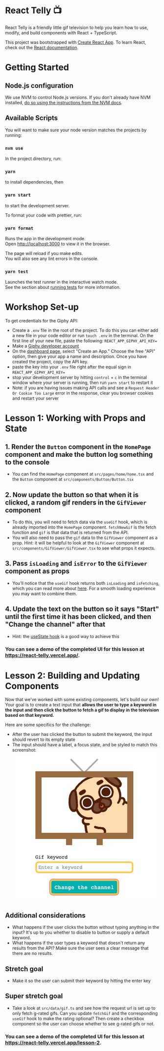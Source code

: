 # React Telly 📺

React Telly is a friendly little gif television to help you learn how to use, modify, and build components with React + TypeScript.

This project was bootstrapped with [Create React App](https://github.com/facebook/create-react-app). To learn React, check out the [React documentation](https://reactjs.org/).

# Getting Started

## Node.js configuration

We use NVM to control Node.js versions. If you don't already have NVM installed, [do so using the instructions from the NVM docs](https://github.com/nvm-sh/nvm#installing-and-updating).

## Available Scripts

You will want to make sure your node version matches the projects by running:

### `nvm use`

In the project directory, run:

### `yarn`

to install dependencies, then

### `yarn start`

to start the development server.

To format your code with prettier, run:

### `yarn format`

Runs the app in the development mode.\
Open [http://localhost:3000](http://localhost:3000) to view it in the browser.

The page will reload if you make edits.\
You will also see any lint errors in the console.

### `yarn test`

Launches the test runner in the interactive watch mode.\
See the section about [running tests](https://facebook.github.io/create-react-app/docs/running-tests) for more information.

# Workshop Set-up

To get credentials for the Giphy API:

- Create a `.env` file in the root of the project. To do this you can either add a new file in your code editor or run `touch .env` in the terminal. On the first line of your new file, paste the following: `REACT_APP_GIPHY_API_KEY=`
- Make a [Giphy developer account](https://developers.giphy.com/)
- On the [dashboard page](https://developers.giphy.com/dashboard/?), select "Create an App." Choose the free "API" option, then give your app a name and description. Once you have created the project, copy the API key.
- paste the key into your `.env` file right after the equal sign in `REACT_APP_GIPHY_API_KEY=`
- stop your development server by hitting `control` + `c` in the terminal window where your server is running, then run `yarn start` to restart it
- Note: if you are having issues making API calls and see a `Request Header Or Cookie Too Large` error in the response, clear you browser cookies and restart your server

# Lesson 1: Working with Props and State

## 1. Render the `Button` component in the `HomePage` component and make the button log something to the console
- You can find the `HomePage` component at `src/pages/home/home.tsx` and the `Button` component at `src/components/Button/Button.tsx`

## 2. Now update the button so that when it is clicked, a random gif renders in the `GifViewer` component

- To do this, you will need to fetch data via the `useGif` hook, which is already imported into the `HomePage` component. `fetchNewGif` is the fetch function and `gif` is that data that is returned from the API.
- You will also need to pass the `gif` data to the `GifViewer` component as a prop. Hint: it will be helpful to look at the `GifViewer` component at `src/components/GifViewer/GifViewer.tsx` to see what props it expects.

## 3. Pass `isLoading` and `isError` to the `GifViewer` component as props

- You'll notice that the `useGif` hook returns both `isLoading` and `isFetching`, which you can read more about [here](https://tanstack.com/query/v4/docs/react/reference/useQuery). For a smooth loading experience you may want to combine them.

## 4. Update the text on the button so it says "Start" until the first time it has been clicked, and then "Change the channel" after that

- Hint: the [useState hook](https://react.dev/reference/react/useState) is a good way to achieve this

### You can see a demo of the completed UI for this lesson at https://react-telly.vercel.app/.

# Lesson 2: Building and Updating Components

Now that we've worked with some existing components, let's build our own! Your goal is to create a text input that __allows the user to type a keyword in the input and then click the button to fetch a gif to display in the television based on that keyword.__

Here are some specifics for the challenge:

- After the user has clicked the button to submit the keyword, the input should revert to its empty state
- The input should have a label, a focus state, and be styled to match this screenshot:
![UI Screen Shot](./public/input.png)
## Additional considerations
- What happens if the user clicks the button without typing anything in the input? It's up to you whether to disable to button or supply a default keyword.
- What happens if the user types a keyword that doesn't return any results from the API? Make sure the user sees a clear message that there are no results.
## Stretch goal
- Make it so the user can submit their keyword by hitting the enter key
## Super stretch goal
- Take a look at `src/data/gif.ts` and see how the request url is set up to only fetch g-rated gifs. Can you update `fetchGif` and the corresponding `useGif` hook to make the rating optional? Then create a checkbox component so the user can choose whether to see g-rated gifs or not.

### You can see a demo of the completed UI for this lesson at https://react-telly.vercel.app/lesson-2.
